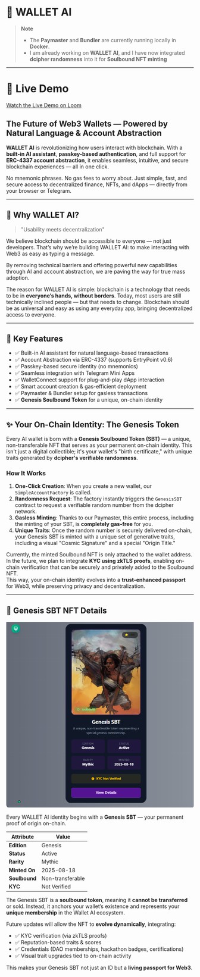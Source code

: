 # 🧠 WALLET AI

> **Note**
>
> - The **Paymaster** and **Bundler** are currently running locally in **Docker**.
> - I am already working on **WALLET AI**, and I have now integrated **dcipher randomness** into it for **Soulbound NFT minting**

---

# 🎥 Live Demo

[Watch the Live Demo on Loom](https://www.loom.com/share/7566d39131254596abd7bde968999c8f)

## The Future of Web3 Wallets — Powered by Natural Language & Account Abstraction

**WALLET AI** is revolutionizing how users interact with blockchain. With a **built-in AI assistant**, **passkey-based authentication**, and full support for **ERC-4337 account abstraction**, it enables seamless, intuitive, and secure blockchain experiences — all in one click.

No mnemonic phrases. No gas fees to worry about. Just simple, fast, and secure access to decentralized finance, NFTs, and dApps — directly from your browser or Telegram.

---

## 🧩 Why WALLET AI?

> "Usability meets decentralization"

We believe blockchain should be accessible to everyone — not just developers. That’s why we’re building WALLET AI: to make interacting with Web3 as easy as typing a message.

By removing technical barriers and offering powerful new capabilities through AI and account abstraction, we are paving the way for true mass adoption.

The reason for WALLET AI is simple: blockchain is a technology that needs to be in **everyone’s hands, without borders**. Today, most users are still technically inclined people — but that needs to change. Blockchain should be as universal and easy as using any everyday app, bringing decentralized access to everyone.

---

## 🧩 Key Features

- ✅ Built-in AI assistant for natural language-based transactions
- ✅ Account Abstraction via ERC-4337 (supports EntryPoint v0.6)
- ✅ Passkey-based secure identity (no mnemonics)
- ✅ Seamless integration with Telegram Mini Apps
- ✅ WalletConnect support for plug-and-play dApp interaction
- ✅ Smart account creation & gas-efficient deployment
- ✅ Paymaster & Bundler setup for gasless transactions
- ✅ **Genesis Soulbound Token** for a unique, on-chain identity

---

## ✨ Your On-Chain Identity: The Genesis Token

Every AI wallet is born with a **Genesis Soulbound Token (SBT)** — a unique, non-transferable NFT that serves as your permanent on-chain identity. This isn't just a digital collectible; it's your wallet's "birth certificate," with unique traits generated by **dcipher's verifiable randomness**.

### How It Works

1. **One-Click Creation**: When you create a new wallet, our `SimpleAccountFactory` is called.
2. **Randomness Request**: The factory instantly triggers the `GenesisSBT` contract to request a verifiable random number from the dcipher network.
3. **Gasless Minting**: Thanks to our Paymaster, this entire process, including the minting of your SBT, is **completely gas-free** for you.
4. **Unique Traits**: Once the random number is securely delivered on-chain, your Genesis SBT is minted with a unique set of generative traits, including a visual "Cosmic Signature" and a special "Origin Title."

Currently, the minted Soulbound NFT is only attached to the wallet address.  
In the future, we plan to integrate **KYC using zkTLS proofs**, enabling on-chain verification that can be securely and privately added to the Soulbound NFT.  
This way, your on-chain identity evolves into a **trust-enhanced passport** for Web3, while preserving privacy and decentralization.

---

## 🎨 Genesis SBT NFT Details

<img src="images/nft.png" height="500"/>

Every WALLET AI identity begins with a **Genesis SBT** — your permanent proof of origin on-chain.

| Attribute     | Value            |
| ------------- | ---------------- |
| **Edition**   | Genesis          |
| **Status**    | Active           |
| **Rarity**    | Mythic           |
| **Minted On** | 2025-08-18       |
| **Soulbound** | Non-transferable |
| **KYC**       | Not Verified     |

The Genesis SBT is a **soulbound token**, meaning it **cannot be transferred** or sold. Instead, it anchors your wallet’s existence and represents your **unique membership** in the Wallet AI ecosystem.

Future updates will allow the NFT to **evolve dynamically**, integrating:

- ✅ KYC verification (via zkTLS proofs)
- ✅ Reputation-based traits & scores
- ✅ Credentials (DAO memberships, hackathon badges, certifications)
- ✅ Visual trait upgrades tied to on-chain activity

This makes your Genesis SBT not just an ID but a **living passport for Web3**.
